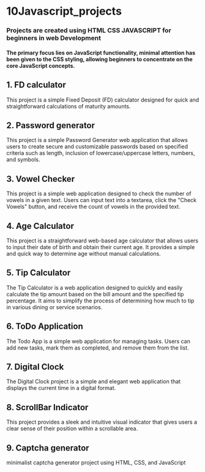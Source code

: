 # 10Javascript_projects
### Projects are created using HTML CSS JAVASCRIPT for beginners in web Development
####  The primary focus lies on JavaScript functionality, minimal attention has been given to the CSS styling, allowing beginners to concentrate on the core JavaScript concepts.

## 1. FD calculator
This project is a simple Fixed Deposit (FD) calculator designed for quick and straightforward calculations of maturity amounts.
## 2. Password generator
This project is a simple Password Generator web application that allows users to create secure and customizable passwords based on specified criteria such as length, inclusion of lowercase/uppercase letters, numbers, and symbols.
## 3. Vowel Checker
This project is a simple web application designed to check the number of vowels in a given text. Users can input text into a textarea, click the "Check Vowels" button, and receive the count of vowels in the provided text.
## 4. Age Calculator
This project is a straightforward web-based age calculator that allows users to input their date of birth and obtain their current age. It provides a simple and quick way to determine age without manual calculations.
## 5. Tip Calculator
The Tip Calculator is a web application designed to quickly and easily calculate the tip amount based on the bill amount and the specified tip percentage. It aims to simplify the process of determining how much to tip in various dining or service scenarios.
## 6. ToDo Application
The Todo App is a simple web application for managing tasks. Users can add new tasks, mark them as completed, and remove them from the list.
## 7. Digital Clock
The Digital Clock project is a simple and elegant web application that displays the current time in a digital format.
## 8. ScrollBar Indicator
This project provides a sleek and intuitive visual indicator that gives users a clear sense of their position within a scrollable area.
## 9. Captcha generator
minimalist captcha generator project using HTML, CSS, and JavaScript

